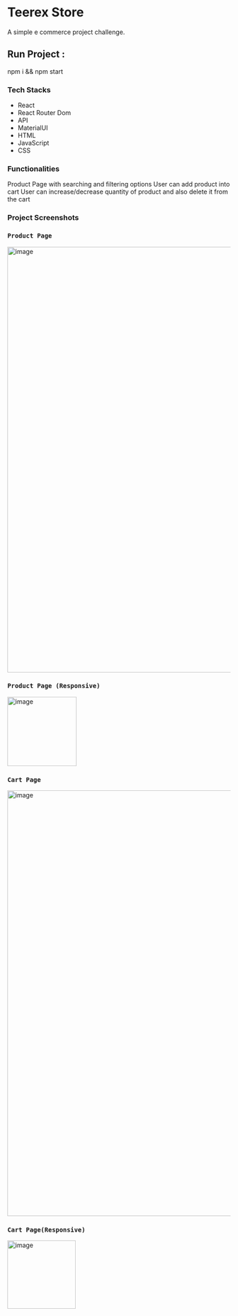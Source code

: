 # Teerex Store

A simple e commerce project challenge.

## Run Project :

npm i && npm start

### Tech Stacks
 - React
 - React Router Dom
 - API
 - MaterialUI
 - HTML
 - JavaScript
 - CSS

### Functionalities
Product Page with searching and filtering options
User can add product into cart
User can increase/decrease quantity of product and also delete it from the cart



### Project Screenshots

### `Product Page`
<img width="960" alt="image" src="https://user-images.githubusercontent.com/69464544/215254758-499850e7-cd84-4be1-bedf-02537ffb11ae.png">

### `Product Page (Responsive)`
<img width="156" alt="image" src="https://user-images.githubusercontent.com/69464544/215254885-768aec27-30b9-44ca-b41c-427b30884d85.png">

### `Cart Page`
<img width="960" alt="image" src="https://user-images.githubusercontent.com/69464544/215254935-198bc1ed-58bf-44aa-bc4a-11cb12c54c0b.png">

### `Cart Page(Responsive)`
<img width="154" alt="image" src="https://user-images.githubusercontent.com/69464544/215254960-79704fce-fa25-4c08-8d14-68932ebf170e.png">


